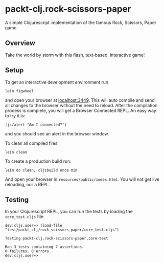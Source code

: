 # packt-clj.rock-scissors-paper

A simple Clojurescript implementation of the famous Rock, Scissors, Paper game.

## Overview

Take the world by storm with this flash, text-based, interactive game!

## Setup

To get an interactive development environment run:

    lein figwheel

and open your browser at [localhost:3449](http://localhost:3449/).
This will auto compile and send all changes to the browser without the
need to reload. After the compilation process is complete, you will
get a Browser Connected REPL. An easy way to try it is:

    (js/alert "Am I connected?")

and you should see an alert in the browser window.

To clean all compiled files:

    lein clean

To create a production build run:

    lein do clean, cljsbuild once min

And open your browser in `resources/public/index.html`. You will not
get live reloading, nor a REPL. 

## Testing

In your Clojurescript REPL, you can run the tests by loading the `core_test.cljs` file:

```
dev:cljs.user=> (load-file "test/packt_clj/rock_scissors_paper/core_test.cljs")

Testing packt-clj.rock-scissors-paper.core-test
                
Ran 3 tests containing 7 assertions.
0 failures, 0 errors.
dev:cljs.user=> 
```







